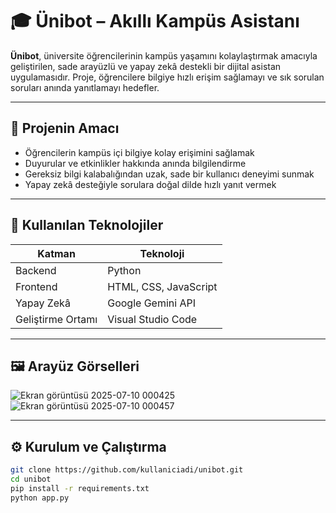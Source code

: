 # 🎓 Ünibot – Akıllı Kampüs Asistanı

**Ünibot**, üniversite öğrencilerinin kampüs yaşamını kolaylaştırmak amacıyla geliştirilen, sade arayüzlü ve yapay zekâ destekli bir dijital asistan uygulamasıdır. Proje, öğrencilere bilgiye hızlı erişim sağlamayı ve sık sorulan soruları anında yanıtlamayı hedefler.

---

## 📌 Projenin Amacı

- Öğrencilerin kampüs içi bilgiye kolay erişimini sağlamak  
- Duyurular ve etkinlikler hakkında anında bilgilendirme  
- Gereksiz bilgi kalabalığından uzak, sade bir kullanıcı deneyimi sunmak  
- Yapay zekâ desteğiyle sorulara doğal dilde hızlı yanıt vermek  

---

## 🤖 Kullanılan Teknolojiler

| Katman | Teknoloji |
|--------|-----------|
| Backend | Python |
| Frontend | HTML, CSS, JavaScript |
| Yapay Zekâ | Google Gemini API |
| Geliştirme Ortamı | Visual Studio Code |

---

## 🖼️ Arayüz Görselleri


 ![Ekran görüntüsü 2025-07-10 000425](https://github.com/user-attachments/assets/b0650f7e-a512-4258-b9c4-f555781d2d15)
 ![Ekran görüntüsü 2025-07-10 000457](https://github.com/user-attachments/assets/bf31d0a8-6512-4e4e-92ca-f9b3b07de4da)



---

## ⚙️ Kurulum ve Çalıştırma

```bash
git clone https://github.com/kullaniciadi/unibot.git
cd unibot
pip install -r requirements.txt
python app.py



